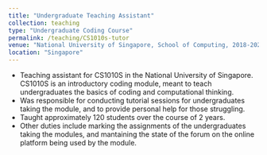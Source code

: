```yaml
---
title: "Undergraduate Teaching Assistant"
collection: teaching
type: "Undergraduate Coding Course"
permalink: /teaching/CS1010s-tutor
venue: "National University of Singapore, School of Computing, 2018-2020"
location: "Singapore"
---
```


* Teaching assistant for CS1010S in the National University of Singapore. CS1010S is an introductory coding module, meant to teach undergraduates the basics of coding and computational thinking.
* Was responsible for conducting tutorial sessions for undergraduates taking the module, and to provide personal help for those struggling.
* Taught approximately 120 students over the course of 2 years.
* Other duties include marking the assignments of the undergraduates taking the modules, and mantaining the state of the forum on the online platform being used by the module.


